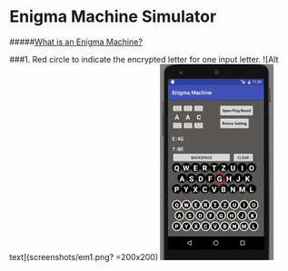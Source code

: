 # Enigma Machine Simulator 
#####[What is an Enigma Machine?](https://en.wikipedia.org/wiki/Enigma_machine "Title")

###1. Red circle to indicate the encrypted letter for one input letter.
![Alt text](screenshots/em1.png? =200x200)
<img src="screenshots/em1.png" width="200">
